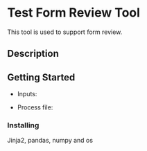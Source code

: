 # Test Form Review Tool

This tool is used to support form review. 

## Description

## Getting Started

* Inputs:


* Process file:


### Installing
Jinja2, pandas, numpy and os


